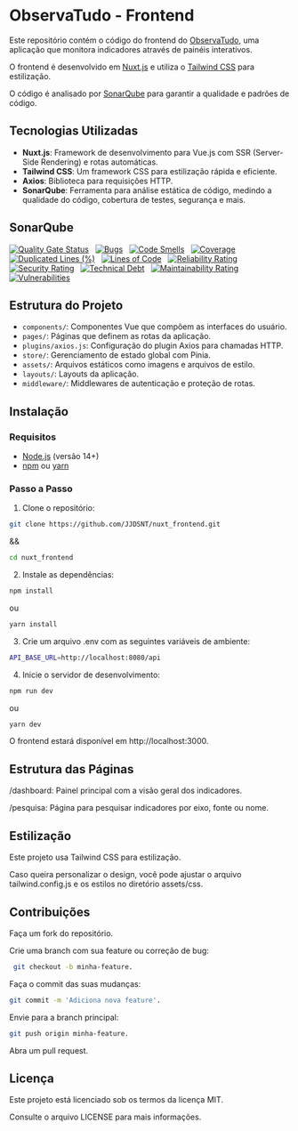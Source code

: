 # ObservaTudo - Frontend

Este repositório contém o código do frontend do [ObservaTudo](https://github.com/JJDSNT/java_backend), uma aplicação que monitora indicadores através de painéis interativos.

O frontend é desenvolvido em [Nuxt.js](https://nuxtjs.org/) e utiliza o [Tailwind CSS](https://tailwindcss.com/) para estilização.

O código é analisado por [SonarQube](https://www.sonarqube.org/) para garantir a qualidade e padrões de código.

## Tecnologias Utilizadas

- **Nuxt.js**: Framework de desenvolvimento para Vue.js com SSR (Server-Side Rendering) e rotas automáticas.
- **Tailwind CSS**: Um framework CSS para estilização rápida e eficiente.
- **Axios**: Biblioteca para requisições HTTP.
- **SonarQube**: Ferramenta para análise estática de código, medindo a qualidade do código, cobertura de testes, segurança e mais.

## SonarQube

[![Quality Gate Status](https://sonarcloud.io/api/project_badges/measure?project=JJDSNT_nuxt_frontend&metric=alert_status)](https://sonarcloud.io/summary/new_code?id=JJDSNT_nuxt_frontend)
&nbsp;
[![Bugs](https://sonarcloud.io/api/project_badges/measure?project=JJDSNT_nuxt_frontend&metric=bugs)](https://sonarcloud.io/summary/new_code?id=JJDSNT_nuxt_frontend)
&nbsp;
[![Code Smells](https://sonarcloud.io/api/project_badges/measure?project=JJDSNT_nuxt_frontend&metric=code_smells)](https://sonarcloud.io/summary/new_code?id=JJDSNT_nuxt_frontend)
&nbsp;
[![Coverage](https://sonarcloud.io/api/project_badges/measure?project=JJDSNT_nuxt_frontend&metric=coverage)](https://sonarcloud.io/summary/new_code?id=JJDSNT_nuxt_frontend)
&nbsp;
[![Duplicated Lines (%)](https://sonarcloud.io/api/project_badges/measure?project=JJDSNT_nuxt_frontend&metric=duplicated_lines_density)](https://sonarcloud.io/summary/new_code?id=JJDSNT_nuxt_frontend)
&nbsp;
[![Lines of Code](https://sonarcloud.io/api/project_badges/measure?project=JJDSNT_nuxt_frontend&metric=ncloc)](https://sonarcloud.io/summary/new_code?id=JJDSNT_nuxt_frontend)
&nbsp;
[![Reliability Rating](https://sonarcloud.io/api/project_badges/measure?project=JJDSNT_nuxt_frontend&metric=reliability_rating)](https://sonarcloud.io/summary/new_code?id=JJDSNT_nuxt_frontend)
&nbsp;
[![Security Rating](https://sonarcloud.io/api/project_badges/measure?project=JJDSNT_nuxt_frontend&metric=security_rating)](https://sonarcloud.io/summary/new_code?id=JJDSNT_nuxt_frontend)
&nbsp;
[![Technical Debt](https://sonarcloud.io/api/project_badges/measure?project=JJDSNT_nuxt_frontend&metric=sqale_index)](https://sonarcloud.io/summary/new_code?id=JJDSNT_nuxt_frontend)
&nbsp;
[![Maintainability Rating](https://sonarcloud.io/api/project_badges/measure?project=JJDSNT_nuxt_frontend&metric=sqale_rating)](https://sonarcloud.io/summary/new_code?id=JJDSNT_nuxt_frontend)
&nbsp;
[![Vulnerabilities](https://sonarcloud.io/api/project_badges/measure?project=JJDSNT_nuxt_frontend&metric=vulnerabilities)](https://sonarcloud.io/summary/new_code?id=JJDSNT_nuxt_frontend)

## Estrutura do Projeto

- `components/`: Componentes Vue que compõem as interfaces do usuário.
- `pages/`: Páginas que definem as rotas da aplicação.
- `plugins/axios.js`: Configuração do plugin Axios para chamadas HTTP.
- `store/`: Gerenciamento de estado global com Pinia.
- `assets/`: Arquivos estáticos como imagens e arquivos de estilo.
- `layouts/`: Layouts da aplicação.
- `middleware/`: Middlewares de autenticação e proteção de rotas.

## Instalação

### Requisitos

- [Node.js](https://nodejs.org/) (versão 14+)
- [npm](https://www.npmjs.com/) ou [yarn](https://yarnpkg.com/)

### Passo a Passo

1. Clone o repositório:

```bash
git clone https://github.com/JJDSNT/nuxt_frontend.git
```
&&
```bash
cd nuxt_frontend
```
2. Instale as dependências:

```bash
npm install
```
ou
```bash
yarn install
```
3. Crie um arquivo .env com as seguintes variáveis de ambiente:

```bash
API_BASE_URL=http://localhost:8080/api
```

4. Inicie o servidor de desenvolvimento:
```bash
npm run dev
```
ou
```bash
yarn dev
```

O frontend estará disponível em http://localhost:3000.



## Estrutura das Páginas
/dashboard: Painel principal com a visão geral dos indicadores.

/pesquisa: Página para pesquisar indicadores por eixo, fonte ou nome.

## Estilização

Este projeto usa Tailwind CSS para estilização.

Caso queira personalizar o design, você pode ajustar o arquivo tailwind.config.js e os estilos no diretório assets/css.

## Contribuições
Faça um fork do repositório.

Crie uma branch com sua feature ou correção de bug:
```bash
 git checkout -b minha-feature.
```
Faça o commit das suas mudanças:
```bash
git commit -m 'Adiciona nova feature'.
```
Envie para a branch principal:
```bash
git push origin minha-feature.
```
Abra um pull request.

## Licença
Este projeto está licenciado sob os termos da licença MIT.

Consulte o arquivo LICENSE para mais informações.
